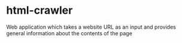 # html-crawler
Web application which takes a website URL as an input and provides general information about the contents of the page
